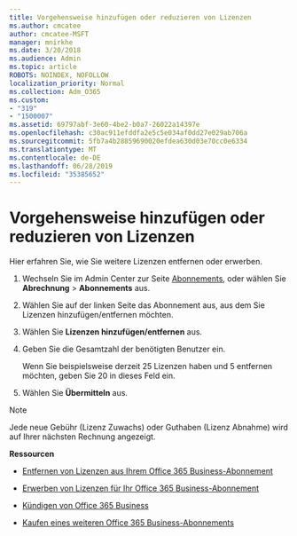 ```yaml
---
title: Vorgehensweise hinzufügen oder reduzieren von Lizenzen
ms.author: cmcatee
author: cmcatee-MSFT
manager: mnirkhe
ms.date: 3/20/2018
ms.audience: Admin
ms.topic: article
ROBOTS: NOINDEX, NOFOLLOW
localization_priority: Normal
ms.collection: Adm_O365
ms.custom:
- "319"
- "1500007"
ms.assetid: 69797abf-3e60-4be2-b0a7-26022a14397e
ms.openlocfilehash: c30ac911efddfa2e5c5e034af0dd27e029ab706a
ms.sourcegitcommit: 5fb7a4b28859690020efdea630d03e70cc0e6334
ms.translationtype: MT
ms.contentlocale: de-DE
ms.lasthandoff: 06/28/2019
ms.locfileid: "35385652"
---
```

# <a name="how-to-add-or-reduce-licenses"></a>Vorgehensweise hinzufügen oder reduzieren von Lizenzen

Hier erfahren Sie, wie Sie weitere Lizenzen entfernen oder erwerben.
  
1. Wechseln Sie im Admin Center zur Seite [Abonnements](https://go.microsoft.com/fwlink/p/?linkid=842054), oder wählen Sie **Abrechnung** \> **Abonnements** aus.

2. Wählen Sie auf der linken Seite das Abonnement aus, aus dem Sie Lizenzen hinzufügen/entfernen möchten.

3. Wählen Sie **Lizenzen hinzufügen/entfernen** aus.

4. Geben Sie die Gesamtzahl der benötigten Benutzer ein.

    Wenn Sie beispielsweise derzeit 25 Lizenzen haben und 5 entfernen möchten, geben Sie 20 in dieses Feld ein.

5. Wählen Sie **Übermitteln** aus.

> [!NOTE]
> Jede neue Gebühr (Lizenz Zuwachs) oder Guthaben (Lizenz Abnahme) wird auf Ihrer nächsten Rechnung angezeigt.
  
 **Ressourcen**
  
- [Entfernen von Lizenzen aus Ihrem Office 365 Business-Abonnement](https://support.office.com/article/9c64d127-e2dd-4ecc-81f5-2f87e5a74803)

- [Erwerben von Lizenzen für Ihr Office 365 Business-Abonnement](https://support.office.com/article/36081d8d-b3fa-4948-8c34-e217bba825e1)

- [Kündigen von Office 365 Business](https://support.office.com/article/b1bc0bef-4608-4601-813a-cdd9f746709a)

- [Kaufen eines weiteren Office 365 Business-Abonnements](https://support.office.com/article/fab3b86c-3359-4042-8692-5d4dc7550b7c)
